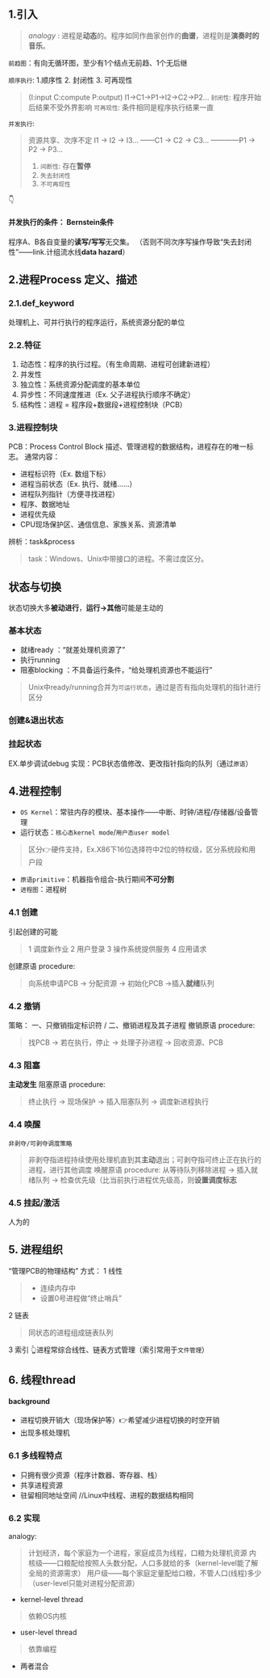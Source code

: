 
## 1.引入
> _analogy_ :
> 进程是**动态**的。程序如同作曲家创作的**曲谱**，进程则是**演奏时的音乐**。

`前趋图`：有向无循环图，至少有1个结点无前趋、1个无后继

`顺序执行`: 1.顺序性 2. 封闭性 3. 可再现性
> (I:input C:compute P:output)
> I1->C1->P1->I2->C2->P2...
> `封闭性`: 程序开始后结果不受外界影响
> `可再现性`: 条件相同是程序执行结果一直
 
`并发执行`: 
> 资源共享、次序不定
> I1 -> I2 -> I3...
> ——C1 -> C2 -> C3...
> ————P1 -> P2 -> P3...
> 1. `间断性`: 存在**暂停** 
> 2. `失去封闭性`
> 3. `不可再现性`

👇
#### 并发执行的条件： Bernstein条件
程序A、B各自变量的**读写/写写**无交集。
（否则不同次序写操作导致“失去封闭性”——link.计组流水线**data hazard**）

## 2.进程Process 定义、描述
### 2.1.def_keyword
处理机上、可并行执行的程序运行，系统资源分配的单位
### 2.2.特征
1. 动态性：程序的执行过程。（有生命周期、进程可创建新进程）
2. 并发性
3. 独立性：系统资源分配调度的基本单位
4. 异步性：不同速度推进（Ex. 父子进程执行顺序不确定）
5. 结构性：进程 = 程序段+数据段+进程控制块（PCB）

### 3.进程控制块
PCB：Process Control Block
描述、管理进程的数据结构，进程存在的唯一标志。
通常内容：
- 进程标识符（Ex. 数组下标）
- 进程当前状态（Ex. 执行、就绪……）
- 进程队列指针（方便寻找进程）
- 程序、数据地址
- 进程优先级
- CPU现场保护区、通信信息、家族关系、资源清单

辨析：task&process
> task：Windows、Unix中带接口的进程。不需过度区分。

## 状态与切换
状态切换大多**被动进行**，**运行->其他**可能是主动的
### 基本状态
- 就绪ready ：“就差处理机资源了”
- 执行running
- 阻塞blocking ：不具备运行条件，“给处理机资源也不能运行”
> Unix中ready/running合并为`可运行状态`，通过是否有指向处理机的指针进行区分

### 创建&退出状态
### 挂起状态
EX.单步调试debug
实现：PCB状态值修改、更改指针指向的队列（通过`原语`）

## 4.进程控制
- `OS Kernel`：常驻内存的模块、基本操作——中断、时钟/进程/存储器/设备管理
- 运行状态：`核心态kernel mode`/`用户态user model`
> 区分👉硬件支持，Ex.X86下16位选择符中2位的特权级，区分系统段和用户段
- `原语primitive`：机器指令组合-执行期间**不可分割**
- `进程图`：进程树

### 4.1 创建

引起创建的可能
> 1 调度新作业
> 2 用户登录
> 3 操作系统提供服务
> 4 应用请求

创建原语 procedure:
> 向系统申请PCB → 分配资源 → 初始化PCB →插入**就绪**队列

### 4.2 撤销
策略： 一、只撤销指定标识符 / 二、撤销进程及其子进程
撤销原语 procedure:
> 找PCB → 若在执行，停止 → 处理子孙进程 → 回收资源、PCB
### 4.3 阻塞
**主动发生**
阻塞原语 procedure:
> 终止执行 → 现场保护 → 插入阻塞队列 → 调度新进程执行

### 4.4 唤醒
`非剥夺/可剥夺调度策略`
> 非剥夺指进程持续使用处理机直到其**主动**退出；可剥夺指可终止正在执行的进程，进行其他调度
唤醒原语 procedure:
> 从等待队列移除进程 → 插入就绪队列 → 检查优先级（比当前执行进程优先级高，则**设置调度标志**
### 4.5 挂起/激活
人为的

## 5. 进程组织
“管理PCB的物理结构”
方式：
1 线性
> - 连续内存中
> - 设置0号进程做“终止哨兵”  

2 链表
> 同状态的进程组成链表队列

3 索引
👆进程常综合线性、链表方式管理（索引常用于`文件管理`）

## 6. 线程thread
#### background
- 进程切换开销大（现场保护等）👉希望减少进程切换的时空开销
- 出现多核处理机
### 6.1 多线程特点
- 只拥有很少资源（程序计数器、寄存器、栈）
- 共享进程资源
- 驻留相同地址空间
//Linux中线程、进程的数据结构相同
### 6.2 实现
analogy:
> 计划经济，每个家庭为一个进程，家庭成员为线程，口粮为处理机资源
> 内核级——口粮配给按照人头数分配，人口多就给的多（kernel-level能了解全局的资源需求）
> 用户级——每个家庭定量配给口粮，不管人口(线程)多少（user-level只能对进程分配资源）
- kernel-level thread
> 依赖OS内核
- user-level thread
> 依靠编程
- 两者混合
